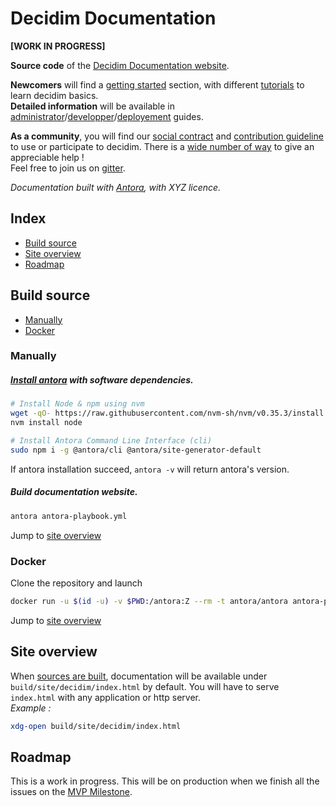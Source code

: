 
# Decidim Documentation 
**[WORK IN PROGRESS]**

**Source code** of the [Decidim Documentation website](https://decidim-docs.netlify.app/en/decidim/).

**Newcomers** will find a [getting started](#decidim-documentation) section, with different [tutorials](#decidim-documentation) to learn decidim basics.  
**Detailed information** will be available in  [administrator](#decidim-documentation)/[developper](#decidim-documentation)/[deployement](#decidim-documentation) guides.

**As a community**, you will find our [social contract](#decidim-documentation) and [contribution guideline](#decidim-documentation) to use or participate to decidim. There is a [wide number of way](#decidim-documentation) to give an appreciable help !  
Feel free to join us on [gitter](https://gitter.im/decidim/decidim).

_Documentation built with [Antora](https://antora.org), with XYZ licence._

## Index

- [Build source](#build-source)
- [Site overview](#site-overview)
- [Roadmap](#roadmap)

## Build source

- [Manually](#manually)
- [Docker](#docker)

### Manually

##### [Install antora](https://docs.antora.org/antora/2.3/install-and-run-quickstart/) with software dependencies.

```bash
# Install Node & npm using nvm
wget -qO- https://raw.githubusercontent.com/nvm-sh/nvm/v0.35.3/install.sh | bash
nvm install node

# Install Antora Command Line Interface (cli)
sudo npm i -g @antora/cli @antora/site-generator-default
```

If antora installation succeed, `antora -v` will return antora's version.

##### Build documentation website.

```bash
antora antora-playbook.yml
```
Jump to [site overview](#site-overview)

### Docker

Clone the repository and launch

```bash
docker run -u $(id -u) -v $PWD:/antora:Z --rm -t antora/antora antora-playbook.yml
```
Jump to [site overview](#site-overview)

## Site overview

When [sources are built](#build-source), documentation will be available under `build/site/decidim/index.html` by default.
You will have to serve `index.html` with any application or http server.  
_Example :_ 
```Bash
xdg-open build/site/decidim/index.html
```

## Roadmap 

This is a work in progress. This will be on production when we finish all the issues on the [MVP Milestone](https://github.com/decidim/docs-base/milestone/1).
